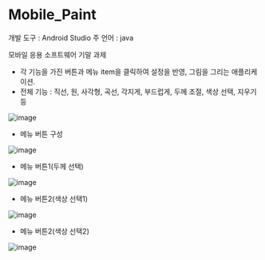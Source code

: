 # Mobile_Paint

개발 도구 : Android Studio
주 언어 : java

모바일 응용 소프트웨어 기말 과제
 - 각 기능을 가진 버튼과 메뉴 item을 클릭하여 설정을 반영, 그림을 그리는 애플리케이션.
 - 전체 기능 : 직선, 원, 사각형, 곡선, 각지게, 부드럽게, 두께 조절, 색상 선택, 지우기 등
 
 ![image](https://user-images.githubusercontent.com/33932851/103154698-77031500-47dc-11eb-8ee7-c598f8d27cfb.png)

 - 메뉴 버튼 구성
 
![image](https://user-images.githubusercontent.com/33932851/103154725-b467a280-47dc-11eb-81a8-f0e080fa921e.png)

 - 메뉴 버튼1(두께 선택)
 
 ![image](https://user-images.githubusercontent.com/33932851/103154740-d3663480-47dc-11eb-9e18-6235eb557381.png)
 
 - 메뉴 버튼2(색상 선택1)
 
 ![image](https://user-images.githubusercontent.com/33932851/103154749-eaa52200-47dc-11eb-9de8-7cf13e92abf3.png)
 
 - 메뉴 버튼2(색상 선택2)
 
 ![image](https://user-images.githubusercontent.com/33932851/103154757-08728700-47dd-11eb-9a1b-f42ee220cdd0.png)

